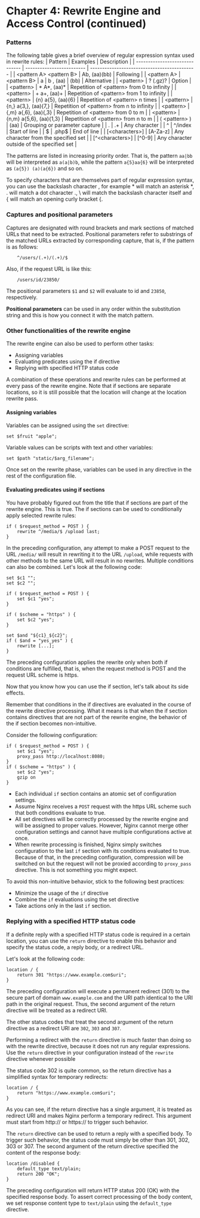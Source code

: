 # Chapter 4: Rewrite Engine and Access Control (continued)

### Patterns
The following table gives a brief overview of regular expression syntax used in rewrite rules:
| Pattern                        | Examples                  | Description                                  |
| ------------------------------ | ------------------------- | -------------------------------------------- |
| \<pattern A\> \<pattern B\>    | Ab, (aa)(bb)              | Following                                    |
| \<pattern A\> \| \<pattern B\> | a    \| b  , (aa) \| (bb) | Alternative                                  |
| \<pattern\>                    | ? (\.gz)?                 | Option                                       |
| \<pattern\>                    | * A*, (aa)*               | Repetition of \<pattern\> from 0 to infinity |
| \<pattern\>                    | + a+, (aa)+               | Repetition of \<pattern\> from 1 to infinity |
| \<pattern\>                    | {n} a{5}, (aa){6}         | Repetition of \<pattern\> n times            |
| \<pattern\>                    | {n,} a{3,}, (aa){7,}      | Repetition of \<pattern\> from n to infinity |
| \<pattern\>                    | {,m} a{,6}, (aa){,3}      | Repetition of \<pattern\> from 0 to m        |
| \<pattern\>                    | {n,m} a{5,6}, (aa){1,3}   | Repetition of \<pattern\> from n to m        |
| ( \<pattern\> )                | (aa)                      | Grouping or parameter capture                |
| .                              | .+                        | Any character                                |
| ^                              | ^/index                   | Start of line                                |
| $                              | \.php$                    | End of line                                  |
| [\<characters\>]               | [A-Za-z]                  | Any character from the specified set         |
| [^\<characters\>]              | [^0-9]                    | Any character outside of the specified set   |

The patterns are listed in increasing priority order. That is, the pattern `aa|bb` will be interpreted as `a(a|b)b`, while the pattern `a{5}aa{6}` will be interpreted as `(a{5}) (a)(a{6})` and so on.

To specify characters that are themselves part of regular expression syntax, you can use the backslash character \, for example \* will match an asterisk *, \. will match a dot character ., \\ will match the backslash character itself and \{ will match an opening curly bracket {.

### Captures and positional parameters
Captures are designated with round brackets and mark sections of matched URLs that need to be extracted. Positional parameters refer to substrings of the matched URLs extracted by corresponding capture, that is, if the pattern is as follows:
```nginx
    ^/users/(.+)/(.+)/$
```
Also, if the request URL is like this:
```nginx
    /users/id/23850/
```
The positional parameters `$1` and `$2` will evaluate to id and `23850`, respectively.

**Positional parameters** can be used in any order within the substitution string and this is how you connect it with the match pattern.

### Other functionalities of the rewrite engine

The rewrite engine can also be used to perform other tasks:
- Assigning variables
- Evaluating predicates using the if directive
- Replying with specified HTTP status code

A combination of these operations and rewrite rules can be performed at every pass of the rewrite engine. Note that if sections are separate locations, so it is still possible that the location will change at the location rewrite pass.

#### Assigning variables
Variables can be assigned using the `set` directive:
```
set $fruit "apple";
```
Variable values can be scripts with text and other variables:
```
set $path "static/$arg_filename";
```
Once set on the rewrite phase, variables can be used in any directive in the rest of the configuration file.

#### Evaluating predicates using if sections
You have probably figured out from the title that if sections are part of the rewrite engine. This is true. The if sections can be used to conditionally apply selected rewrite rules:
```nginx
if ( $request_method = POST ) {
    rewrite ^/media/$ /upload last;
}
```

In the preceding configuration, any attempt to make a POST request to the URL `/media/` will result in rewriting it to the URL `/upload`, while requests with other methods to the same URL will result in no rewrites. Multiple conditions can also be combined. Let's look at the following code:
```nginx
set $c1 "";
set $c2 "";

if ( $request_method = POST ) {
    set $c1 "yes";
}

if ( $scheme = "https" ) {
    set $c2 "yes";
}

set $and "${c1}_${c2}";
if ( $and = "yes_yes" ) {
    rewrite [...];
}
```

The preceding configuration applies the rewrite only when both if conditions are fulfilled, that is, when the request method is POST and the request URL scheme is https.

Now that you know how you can use the if section, let's talk about its side effects.

Remember that conditions in the if directives are evaluated in the course of the rewrite directive processing. What it means is that when the if section contains directives that are not part of the rewrite engine, the behavior of the if section becomes non-intuitive. 

Consider the following configuration:
```nginx
if ( $request_method = POST ) {
    set $c1 "yes";
    proxy_pass http://localhost:8080;
}
if ( $scheme = "https" ) {
    set $c2 "yes";
    gzip on
}
```
- Each individual `if` section contains an atomic set of configuration settings.
- Assume Nginx receives a `POST` request with the https URL scheme such that both conditions evaluate to true. 
- All set directives will be correctly processed by the rewrite engine and will be assigned to proper values. However, Nginx cannot merge other configuration settings and cannot have multiple configurations active at once.
- When rewrite processing is finished, Nginx simply switches configuration to the last `if` section with its conditions evaluated to true. Because of that, in the preceding configuration, compression will be switched on but the request will not be proxied according to `proxy_pass` directive. This is not something you might expect.

To avoid this non-intuitive behavior, stick to the following best practices:
- Minimize the usage of the `if` directive
- Combine the `if` evaluations using the set directive
- Take actions only in the last `if` section.

### Replying with a specified HTTP status code
If a definite reply with a specified HTTP status code is required in a certain location, you can use the `return` directive to enable this behavior and specify the status code, a reply body, or a redirect URL. 

Let's look at the following code:
```nginx
location / {
    return 301 "https://www.example.com$uri";
}
```

The preceding configuration will execute a permanent redirect (301) to the secure part of domain `www.example.com` and the URI path identical to the URI path in the original request. Thus, the second argument of the return directive will be treated as a redirect URI. 

The other status codes that treat the second argument of the return directive as a redirect URI are `302`, `303` and `307`.

Performing a redirect with the `return` directive is much faster than doing so with the rewrite directive, because it does not run any regular expressions. Use the `return` directive in your configuration instead of the `rewrite` directive whenever possible

The status code 302 is quite common, so the return directive has a simplified syntax for temporary redirects:
```nginx
location / {
    return "https://www.example.com$uri";
}
```

As you can see, if the return directive has a single argument, it is treated as redirect URI and makes Nginx perform a temporary redirect. This argument must start from http:// or https:// to trigger such behavior.


The `return` directive can be used to return a reply with a specified body. To trigger such behavior, the status code must simply be other than 301, 302, 303 or 307. The second argument of the return directive specified the content of the response body:
```nginx
location /disabled {
    default_type text/plain;
    return 200 "OK";
}
```

The preceding configuration will return HTTP status 200 (OK) with the specified response body. To assert correct processing of the body content, we set response content type to `text/plain` using the `default_type` directive.
